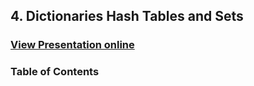 ## 4. Dictionaries Hash Tables and Sets
### [View Presentation online](https://rawgit.com/TelerikAcademy/Databases/master/4.%20Dictionaries-Hash-Tables-and-Sets/index.html)
### Table of Contents
